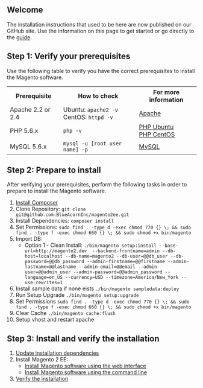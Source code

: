 <h2>Welcome</h2>
The installation instructions that used to be here are now published on our GitHub site. Use the information on this page to get started or go directly to the <a href="http://devdocs.magento.com/guides/v2.0/install-gde/bk-install-guide.html" target="_blank">guide</a>.

<h2>Step 1: Verify your prerequisites</h2>

Use the following table to verify you have the correct prerequisites to install the Magento software.

<table>
	<tbody>
		<tr>
			<th>Prerequisite</th>
			<th>How to check</th>
			<th>For more information</th>
		</tr>
	<tr>
		<td>Apache 2.2 or 2.4</td>
		<td>Ubuntu: <code>apache2 -v</code><br>
		CentOS: <code>httpd -v</code></td>
		<td><a href="http://devdocs.magento.com/guides/v2.0/install-gde/prereq/apache.html">Apache</a></td>
	</tr>
	<tr>
		<td>PHP 5.6.x</td>
		<td><code>php -v</code></td>
		<td><a href="http://devdocs.magento.com/guides/v2.0/install-gde/prereq/php-ubuntu.html">PHP Ubuntu</a><br><a href="http://devdocs.magento.com/guides/v2.0/install-gde/prereq/php-centos.html">PHP CentOS</a></td>
	</tr>
	<tr><td>MySQL 5.6.x</td>
	<td><code>mysql -u [root user name] -p</code></td>
	<td><a href="http://devdocs.magento.com/guides/v2.0/install-gde/prereq/mysql.html">MySQL</a></td>
	</tr>
</tbody>
</table>

<h2>Step 2: Prepare to install</h2>

After verifying your prerequisites, perform the following tasks in order to prepare to install the Magento software.

1.	<a href="http://devdocs.magento.com/guides/v2.0/install-gde/install/composer-clone.html#instgde-prereq-compose-install">Install Composer</a>
2.	Clone Repository: ```git clone git@github.com:BlueAcornInc/magento2ee.git```
3.	Install Dependencies: ```composer install```
4.	Set Permissions: ```sudo find . -type d -exec chmod 770 {} \; && sudo find . -type f -exec chmod 660 {} \; && sudo chmod +x bin/magento```
5.	Import DB:
	* Option 1 - Clean Install: ```./bin/magento setup:install --base-url=http://magento2.dev 
--backend-frontname=admin --db-host=localhost --db-name=magento2 --db-user=@@db_user --db-password=@@db_password --admin-firstname=@@firstname --admin-lastname=@@lastname --admin-email=@@email --admin-user=@@admin_user --admin-password=@@admin_password --language=en_US --currency=USD --timezone=America/New_York --use-rewrites=1```
7.	Install sample data if none eists ```./bin/magento sampledata:deploy```
8.	Run Setup Upgrade ```./bin/magento setup:upgrade```
9.	Set Permissions ```sudo find . -type d -exec chmod 770 {} \; && sudo find . -type f -exec chmod 660 {} \; && sudo chmod +x bin/magento```
9.	Clear Cache ```./bin/magento cache:flush```
9.	Setup vhost and restart apache

<h2>Step 3: Install and verify the installation</h2>

1.	<a href="http://devdocs.magento.com/guides/v2.0/install-gde/install/prepare-install.html">Update installation dependencies</a>
2.	Install Magento 2 EE:
	*	<a href="http://devdocs.magento.com/guides/v2.0/install-gde/install/install-web.html">Install Magento software using the web interface</a>
	*	<a href="http://devdocs.magento.com/guides/v2.0/install-gde/install/install-cli.html">Install Magento software using the command line</a>
2.	<a href="http://devdocs.magento.com/guides/v2.0/install-gde/install/verify.html">Verify the installation</a>

